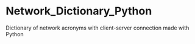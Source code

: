 # Network_Dictionary_Python
Dictionary of network acronyms with client-server connection made with Python 
